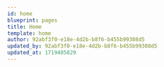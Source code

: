 ```yaml
---
id: home
blueprint: pages
title: Home
template: home
author: 92abf3f0-e18e-4d2b-b8f6-b455b99308d5
updated_by: 92abf3f0-e18e-4d2b-b8f6-b455b99308d5
updated_at: 1719405829
---
```

